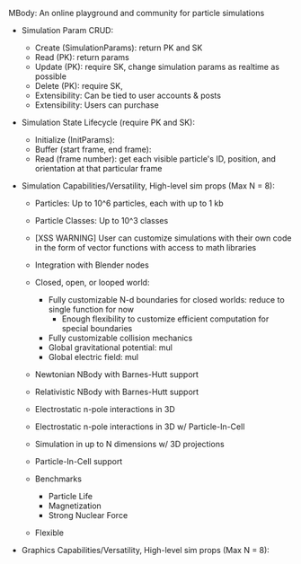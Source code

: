MBody: An online playground and community for particle simulations
- Simulation Param CRUD:
    - Create (SimulationParams): return PK and SK
    - Read (PK): return params
    - Update (PK): require SK, change simulation params as realtime as possible
    - Delete (PK): require SK, 
    - Extensibility: Can be tied to user accounts & posts
    - Extensibility: Users can purchase 

- Simulation State Lifecycle (require PK and SK):
    - Initialize (InitParams):
    - Buffer (start frame, end frame):
    - Read (frame number): get each visible particle's ID, position, and orientation at that particular frame

- Simulation Capabilities/Versatility, High-level sim props (Max N = 8):
    - Particles: Up to 10^6 particles, each with up to 1 kb
    - Particle Classes: Up to 10^3 classes

    - [XSS WARNING] User can customize simulations with their own code in the form of vector functions with access to math libraries
    - Integration with Blender nodes


    - Closed, open, or looped world:
        - Fully customizable N-d boundaries for closed worlds: reduce to single function for now 
            - Enough flexibility to customize efficient computation for special boundaries 
        - Fully customizable collision mechanics
        - Global gravitational potential: mul
        - Global electric field: mul



    - Newtonian NBody with Barnes-Hutt support
    - Relativistic NBody with Barnes-Hutt support
    - Electrostatic n-pole interactions in 3D
    - Electrostatic n-pole interactions in 3D w/ Particle-In-Cell

    - Simulation in up to N dimensions w/ 3D projections
    - Particle-In-Cell support

    - Benchmarks
        - Particle Life
        - Magnetization
        - Strong Nuclear Force

    - Flexible 

- Graphics Capabilities/Versatility, High-level sim props (Max N = 8):


